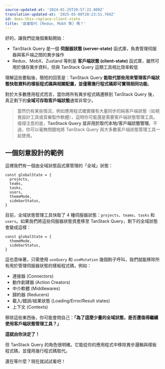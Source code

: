 ```yaml
---
source-updated-at: '2024-01-25T20:57:22.000Z'
translation-updated-at: '2025-05-08T20:23:51.769Z'
id: does-this-replace-client-state
title: '這會取代 [Redux, MobX 等] 嗎？'
---
```


好的，讓我們從幾個重點開始：

- TanStack Query 是一個 **伺服器狀態 (server-state)** 函式庫，負責管理伺服器與客戶端之間的異步操作
- Redux、MobX、Zustand 等則是 **客戶端狀態 (client-state)** 函式庫，雖然可用於儲存異步資料，但與 TanStack Query 這類工具相比效率較低

理解這些要點後，簡短的回答是：TanStack Query **能取代那些用來管理客戶端狀態快取資料的樣板程式碼與相關配置，並僅需幾行程式碼即可實現相同功能**。

對於大多數應用程式而言，當你將所有異步程式碼遷移到 TanStack Query 後，真正剩下的**全域可存取客戶端狀態**通常非常少。

> 當然仍有某些情況，例如應用程式確實擁有大量同步的純客戶端狀態（如視覺設計工具或音樂製作軟體），這時你可能還是需要客戶端狀態管理工具。值得注意的是，**TanStack Query 並非用於取代本地/客戶端狀態管理**。不過，你可以毫無問題地將 TanStack Query 與大多數客戶端狀態管理工具一起使用。

## 一個刻意設計的範例

這裡我們有一個由全域狀態函式庫管理的「全域」狀態：

```tsx
const globalState = {
  projects,
  teams,
  tasks,
  users,
  themeMode,
  sidebarStatus,
}
```

目前，全域狀態管理工具快取了 4 種伺服器狀態：`projects`、`teams`、`tasks` 和 `users`。如果我們將這些伺服器狀態資產移至 TanStack Query，剩下的全域狀態會變成這樣：

```tsx
const globalState = {
  themeMode,
  sidebarStatus,
}
```

這也意味著，只需使用 `useQuery` 和 `useMutation` 幾個鉤子呼叫，我們就能移除所有用於管理伺服器狀態的樣板程式碼，例如：

- 連接器 (Connectors)
- 動作創建器 (Action Creators)
- 中介軟體 (Middlewares)
- 歸約器 (Reducers)
- 載入/錯誤/結果狀態 (Loading/Error/Result states)
- 上下文 (Contexts)

移除這些東西後，你可能會問自己：**「為了這麼少量的全域狀態，是否還值得繼續使用客戶端狀態管理工具？」**

**這就由你決定了！**

但 TanStack Query 的角色很明確。它能從你的應用程式中移除異步邏輯與樣板程式碼，並僅用幾行程式碼取代。

還在等什麼？現在就試試看吧！
